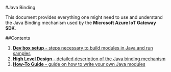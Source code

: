 #Java Binding

This document provides everything one might need to use and understand the Java Binding mechanism used by the **Microsoft Azure IoT Gateway SDK**.

##Contents

1. [**Dev box setup** - steps necessary to build modules in Java and run samples](../../doc/java_devbox_setup.md)
2. [**High Level Design** - detailed description of the Java binding mechanism](devdoc/java_binding_hld.md)
3. [**How-To Guide** - guide on how to write your own Java modules](../../doc/java_how_to.md)